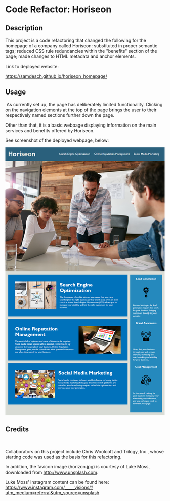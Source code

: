 # Code Refactor: Horiseon

## Description

This project is a code refactoring that changed the following for the homepage of a company called Horiseon: substituted in proper semantic tags; reduced CSS rule redundancies within the "benefits" section of the page; made changes to HTML metadata and anchor elements.

Link to deployed website:

https://samdesch.github.io/horiseon_homepage/

## Usage

​
As currently set up, the page has deliberately limited functionality. Clicking on the navigation elements at the top of the page brings the user to their respectively named sections further down the page.

Other than that, it is a basic webpage displaying information on the main services and benefits offered by Horiseon.

See screenshot of the deployed webpage, below:
​

![Horiseon Homepage](Assets/01-html-css-git-homework-demo.png)

## Credits

​

Collaborators on this project include Chris Woolcott and Trilogy, Inc., whose starting code was used as the basis for this refactoring.

In addition, the favicon image (horizon.jpg) is courtesy of Luke Moss, downloaded from http://www.unsplash.com.

Luke Moss' instagram content can be found here: https://www.instagram.com/_____visions/?utm_medium=referral&utm_source=unsplash
​
​
